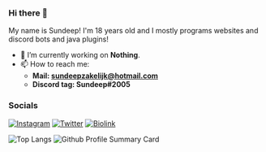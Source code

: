 ### Hi there 👋
My name is Sundeep! I'm 18 years old and I mostly programs websites and discord bots and java plugins!

- 🔭 I’m currently working on <b>Nothing</b>.
- 📫 How to reach me:
  - **Mail: sundeepzakelijk@hotmail.com**
  - **Discord tag: Sundeep#2005**

### Socials
[![Instagram](https://img.shields.io/badge/Instagram-E4405F?style=for-the-badge&logo=instagram&logoColor=white)](https://instagram.com/Sundeep_2005)
[![Twitter](https://img.shields.io/badge/Twitter-1DA1F2?style=for-the-badge&logo=twitter&logoColor=white)](https://twitter.com/SundeepMC)
[![Biolink](https://img.shields.io/badge/bio.link-000000%7D?style=for-the-badge&logo=biolink&logoColor=white)](https://bio.link/Sundeep)

![Top Langs](https://github-readme-stats.vercel.app/api/top-langs/?username=Sundeep-deJongh&theme=white)
![Github Profile Summary Card](https://github-profile-summary-cards.vercel.app/api/cards/profile-details?username=Sundeep-deJongh&theme=vue)
